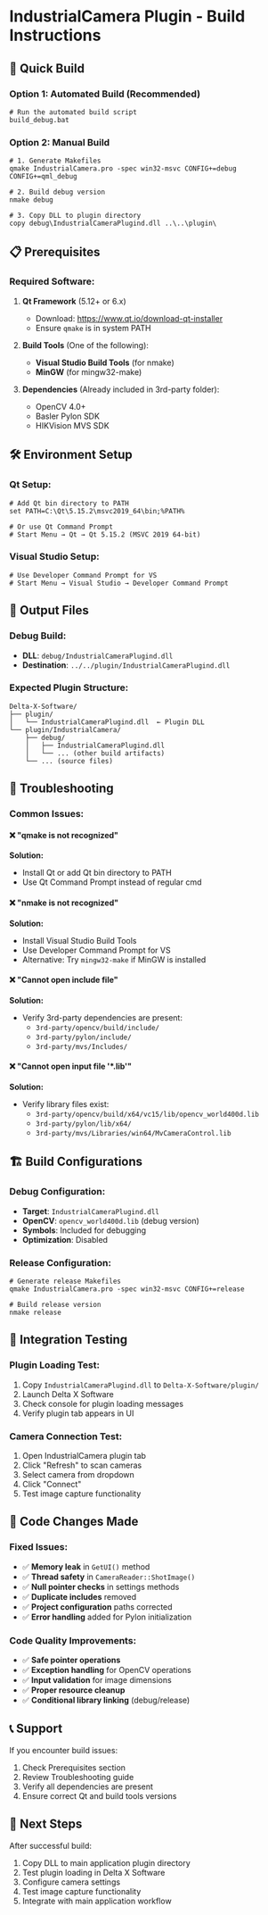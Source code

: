 # IndustrialCamera Plugin - Build Instructions

## 🚀 Quick Build

### Option 1: Automated Build (Recommended)
```batch
# Run the automated build script
build_debug.bat
```

### Option 2: Manual Build
```batch
# 1. Generate Makefiles
qmake IndustrialCamera.pro -spec win32-msvc CONFIG+=debug CONFIG+=qml_debug

# 2. Build debug version
nmake debug

# 3. Copy DLL to plugin directory
copy debug\IndustrialCameraPlugind.dll ..\..\plugin\
```

## 📋 Prerequisites

### Required Software:
1. **Qt Framework** (5.12+ or 6.x)
   - Download: https://www.qt.io/download-qt-installer
   - Ensure `qmake` is in system PATH

2. **Build Tools** (One of the following):
   - **Visual Studio Build Tools** (for nmake)
   - **MinGW** (for mingw32-make)

3. **Dependencies** (Already included in 3rd-party folder):
   - OpenCV 4.0+
   - Basler Pylon SDK
   - HIKVision MVS SDK

## 🛠️ Environment Setup

### Qt Setup:
```batch
# Add Qt bin directory to PATH
set PATH=C:\Qt\5.15.2\msvc2019_64\bin;%PATH%

# Or use Qt Command Prompt
# Start Menu → Qt → Qt 5.15.2 (MSVC 2019 64-bit)
```

### Visual Studio Setup:
```batch
# Use Developer Command Prompt for VS
# Start Menu → Visual Studio → Developer Command Prompt
```

## 📁 Output Files

### Debug Build:
- **DLL**: `debug/IndustrialCameraPlugind.dll`
- **Destination**: `../../plugin/IndustrialCameraPlugind.dll`

### Expected Plugin Structure:
```
Delta-X-Software/
├── plugin/
│   └── IndustrialCameraPlugind.dll  ← Plugin DLL
└── plugin/IndustrialCamera/
    ├── debug/
    │   ├── IndustrialCameraPlugind.dll
    │   └── ... (other build artifacts)
    └── ... (source files)
```

## 🔧 Troubleshooting

### Common Issues:

#### ❌ "qmake is not recognized"
**Solution:**
- Install Qt or add Qt bin directory to PATH
- Use Qt Command Prompt instead of regular cmd

#### ❌ "nmake is not recognized"  
**Solution:**
- Install Visual Studio Build Tools
- Use Developer Command Prompt for VS
- Alternative: Try `mingw32-make` if MinGW is installed

#### ❌ "Cannot open include file"
**Solution:**
- Verify 3rd-party dependencies are present:
  - `3rd-party/opencv/build/include/`
  - `3rd-party/pylon/include/`
  - `3rd-party/mvs/Includes/`

#### ❌ "Cannot open input file '*.lib'"
**Solution:**
- Verify library files exist:
  - `3rd-party/opencv/build/x64/vc15/lib/opencv_world400d.lib`
  - `3rd-party/pylon/lib/x64/`
  - `3rd-party/mvs/Libraries/win64/MvCameraControl.lib`

## 🏗️ Build Configurations

### Debug Configuration:
- **Target**: `IndustrialCameraPlugind.dll`
- **OpenCV**: `opencv_world400d.lib` (debug version)
- **Symbols**: Included for debugging
- **Optimization**: Disabled

### Release Configuration:
```batch
# Generate release Makefiles
qmake IndustrialCamera.pro -spec win32-msvc CONFIG+=release

# Build release version  
nmake release
```

## 🧪 Integration Testing

### Plugin Loading Test:
1. Copy `IndustrialCameraPlugind.dll` to `Delta-X-Software/plugin/`
2. Launch Delta X Software
3. Check console for plugin loading messages
4. Verify plugin tab appears in UI

### Camera Connection Test:
1. Open IndustrialCamera plugin tab
2. Click "Refresh" to scan cameras
3. Select camera from dropdown
4. Click "Connect" 
5. Test image capture functionality

## 📝 Code Changes Made

### Fixed Issues:
- ✅ **Memory leak** in `GetUI()` method
- ✅ **Thread safety** in `CameraReader::ShotImage()`
- ✅ **Null pointer checks** in settings methods
- ✅ **Duplicate includes** removed
- ✅ **Project configuration** paths corrected
- ✅ **Error handling** added for Pylon initialization

### Code Quality Improvements:
- ✅ **Safe pointer operations**
- ✅ **Exception handling** for OpenCV operations
- ✅ **Input validation** for image dimensions
- ✅ **Proper resource cleanup**
- ✅ **Conditional library linking** (debug/release)

## 📞 Support

If you encounter build issues:
1. Check Prerequisites section
2. Review Troubleshooting guide
3. Verify all dependencies are present
4. Ensure correct Qt and build tools versions

## 🎯 Next Steps

After successful build:
1. Copy DLL to main application plugin directory
2. Test plugin loading in Delta X Software
3. Configure camera settings
4. Test image capture functionality
5. Integrate with main application workflow